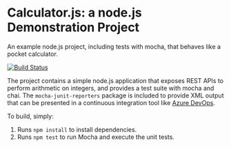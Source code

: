 Calculator.js: a node.js Demonstration Project
==============================================
An example node.js project, including tests with mocha, that behaves like
a pocket calculator.

[![Build Status](https://dev.azure.com/geoffonlctemp/Integrating%20External%20Source%20Control%20with%20Azure%20Pipelines/_apis/build/status/GeoffOST.calculator?branchName=master)](https://dev.azure.com/geoffonlctemp/Integrating%20External%20Source%20Control%20with%20Azure%20Pipelines/_build/latest?definitionId=8&branchName=master)

The project contains a simple node.js application that exposes REST APIs
to perform arithmetic on integers, and provides a test suite with mocha
and chai.  The `mocha-junit-reporters` package is included to provide XML
output that can be presented in a continuous integration tool like
[Azure DevOps](https://azure.com/devops).

To build, simply:

1. Runs `npm install` to install dependencies.
2. Runs `npm test` to run Mocha and execute the unit tests.

